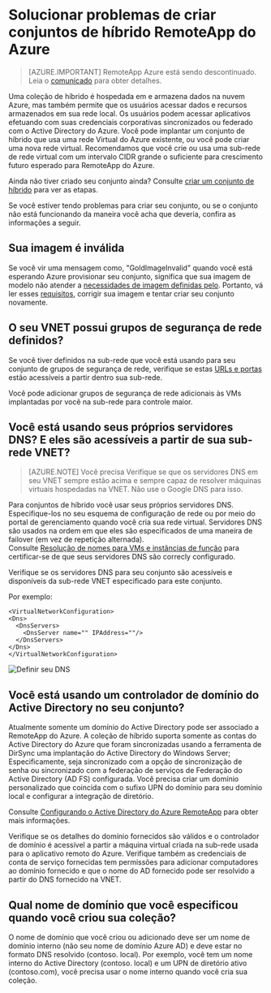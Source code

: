 
<properties
    pageTitle="Solucionar problemas de criar conjuntos de híbrido RemoteApp | Microsoft Azure"
    description="Saiba como solucionar problemas de falhas de criação de conjunto de híbrido RemoteApp"
    services="remoteapp"
    documentationCenter=""
    authors="vkbucha"
    manager="mbaldwin" />

<tags
    ms.service="remoteapp"
    ms.workload="compute"
    ms.tgt_pltfrm="na"
    ms.devlang="na"
    ms.topic="article"
    ms.date="08/15/2016"
    ms.author="elizapo" />



# <a name="troubleshoot-creating-azure-remoteapp-hybrid-collections"></a>Solucionar problemas de criar conjuntos de híbrido RemoteApp do Azure

> [AZURE.IMPORTANT]
> RemoteApp Azure está sendo descontinuado. Leia o [comunicado](https://go.microsoft.com/fwlink/?linkid=821148) para obter detalhes.

Uma coleção de híbrido é hospedada em e armazena dados na nuvem Azure, mas também permite que os usuários acessar dados e recursos armazenados em sua rede local. Os usuários podem acessar aplicativos efetuando com suas credenciais corporativas sincronizados ou federado com o Active Directory do Azure. Você pode implantar um conjunto de híbrido que usa uma rede Virtual do Azure existente, ou você pode criar uma nova rede virtual. Recomendamos que você crie ou usa uma sub-rede de rede virtual com um intervalo CIDR grande o suficiente para crescimento futuro esperado para RemoteApp do Azure.

Ainda não tiver criado seu conjunto ainda? Consulte [criar um conjunto de híbrido](remoteapp-create-hybrid-deployment.md) para ver as etapas.

Se você estiver tendo problemas para criar seu conjunto, ou se o conjunto não está funcionando da maneira você acha que deveria, confira as informações a seguir.

## <a name="your-image-is-invalid"></a>Sua imagem é inválida ##
Se você vir uma mensagem como, "GoldImageInvalid" quando você está esperando Azure provisionar seu conjunto, significa que sua imagem de modelo não atender a [necessidades de imagem definidas pelo](remoteapp-imagereqs.md). Portanto, vá ler esses [requisitos](remoteapp-imagereqs.md), corrigir sua imagem e tentar criar seu conjunto novamente.



## <a name="does-your-vnet-have-network-security-groups-defined"></a>O seu VNET possui grupos de segurança de rede definidos? ##
Se você tiver definidos na sub-rede que você está usando para seu conjunto de grupos de segurança de rede, verifique se estas [URLs e portas](remoteapp-ports.md) estão acessíveis a partir dentro sua sub-rede.

Você pode adicionar grupos de segurança de rede adicionais às VMs implantadas por você na sub-rede para controle maior.

## <a name="are-you-using-your-own-dns-servers-and-are-they-accessible-from-your-vnet-subnet"></a>Você está usando seus próprios servidores DNS? E eles são acessíveis a partir de sua sub-rede VNET? ##
>[AZURE.NOTE] Você precisa Verifique se que os servidores DNS em seu VNET sempre estão acima e sempre capaz de resolver máquinas virtuais hospedadas na VNET. Não use o Google DNS para isso.


Para conjuntos de híbrido você usar seus próprios servidores DNS. Especifique-los no seu esquema de configuração de rede ou por meio do portal de gerenciamento quando você cria sua rede virtual. Servidores DNS são usados na ordem em que eles são especificados de uma maneira de failover (em vez de repetição alternada).  
Consulte [Resolução de nomes para VMs e instâncias de função](../virtual-network/virtual-networks-name-resolution-for-vms-and-role-instances.md) para certificar-se de que seus servidores DNS são correcly configurado.

Verifique se os servidores DNS para seu conjunto são acessíveis e disponíveis da sub-rede VNET especificado para este conjunto.

Por exemplo:

    <VirtualNetworkConfiguration>
    <Dns>
      <DnsServers>
        <DnsServer name="" IPAddress=""/>
      </DnsServers>
    </Dns>
    </VirtualNetworkConfiguration>

![Definir seu DNS](./media/remoteapp-hybridtrouble/dnsvpn.png)

## <a name="are-you-using-an-active-directory-domain-controller-in-your-collection"></a>Você está usando um controlador de domínio do Active Directory no seu conjunto? ##
Atualmente somente um domínio do Active Directory pode ser associado a RemoteApp do Azure. A coleção de híbrido suporta somente as contas do Active Directory do Azure que foram sincronizadas usando a ferramenta de DirSync uma implantação do Active Directory do Windows Server; Especificamente, seja sincronizado com a opção de sincronização de senha ou sincronizado com a federação de serviços de Federação do Active Directory (AD FS) configurada. Você precisa criar um domínio personalizado que coincida com o sufixo UPN do domínio para seu domínio local e configurar a integração de diretório.

Consulte [Configurando o Active Directory do Azure RemoteApp](remoteapp-ad.md) para obter mais informações.

Verifique se os detalhes do domínio fornecidos são válidos e o controlador de domínio é acessível a partir a máquina virtual criada na sub-rede usada para o aplicativo remoto do Azure. Verifique também as credenciais de conta de serviço fornecidas tem permissões para adicionar computadores ao domínio fornecido e que o nome do AD fornecido pode ser resolvido a partir do DNS fornecido na VNET.

## <a name="what-domain-name-did-you-specify-when-you-created-your-collection"></a>Qual nome de domínio que você especificou quando você criou sua coleção? ##

O nome de domínio que você criou ou adicionado deve ser um nome de domínio interno (não seu nome de domínio Azure AD) e deve estar no formato DNS resolvido (contoso. local). Por exemplo, você tem um nome interno do Active Directory (contoso. local) e um UPN de diretório ativo (contoso.com), você precisa usar o nome interno quando você cria sua coleção.
